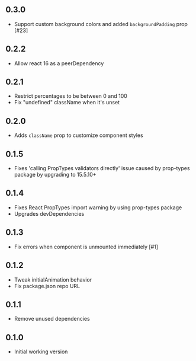 ## 0.3.0

* Support custom background colors and added `backgroundPadding` prop [#23]

## 0.2.2

* Allow react 16 as a peerDependency

## 0.2.1

* Restrict percentages to be between 0 and 100
* Fix "undefined" className when it's unset

## 0.2.0

* Adds `className` prop to customize component styles

## 0.1.5

* Fixes 'calling PropTypes validators directly' issue caused by prop-types package by upgrading to 15.5.10+

## 0.1.4

* Fixes React PropTypes import warning by using prop-types package
* Upgrades devDependencies

## 0.1.3

* Fix errors when component is unmounted immediately [#1]

## 0.1.2

* Tweak initialAnimation behavior
* Fix package.json repo URL

## 0.1.1

* Remove unused dependencies

## 0.1.0

* Initial working version

